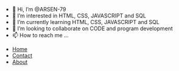 - 👋 Hi, I’m @ARSEN-79
- 👀 I’m interested in HTML, CSS, JAVASCRIPT and SQL
- 🌱 I’m currently learning HTML, CSS, JAVASCRIPT and SQL
- 💞️ I’m looking to collaborate on CODE and program development
- 📫 How to reach me ...

<!---
ARSEN-79/ARSEN-79 is a ✨ special ✨ repository because its `README.md` (this file) appears on your GitHub profile.
You can click the Preview link to take a look at your changes.
--->

<body>
  <nav>
    <div>
      <ul>
        <li><a href="home.html">Home</a></li>
        <li><a href="contact.html">Contact</a></li>
        <li><a href="about.html">About</a></li>
      </ul>
    </div>
  </nav>
</body>
